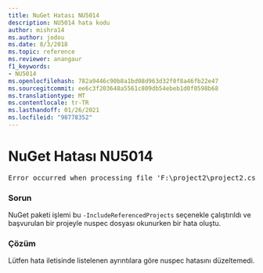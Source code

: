 ```yaml
---
title: NuGet Hatası NU5014
description: NU5014 hata kodu
author: mishra14
ms.author: jodou
ms.date: 8/3/2018
ms.topic: reference
ms.reviewer: anangaur
f1_keywords:
- NU5014
ms.openlocfilehash: 782a9446c90b8a1bd08d963d32f0f8a46fb22e47
ms.sourcegitcommit: ee6c3f203648a5561c809db54ebeb1d0f0598b68
ms.translationtype: MT
ms.contentlocale: tr-TR
ms.lasthandoff: 01/26/2021
ms.locfileid: "98778352"
---
```

# <a name="nuget-error-nu5014"></a>NuGet Hatası NU5014
<pre>Error occurred when processing file 'F:\project2\project2.csproj': The 'id' start tag on line 4 position 10 does not match the end tag of 'ids'. Line 4, position 20.</pre>

### <a name="issue"></a>Sorun

NuGet paketi işlemi bu `-IncludeReferencedProjects` seçenekle çalıştırıldı ve başvurulan bir projeyle nuspec dosyası okunurken bir hata oluştu.


### <a name="solution"></a>Çözüm

Lütfen hata iletisinde listelenen ayrıntılara göre nuspec hatasını düzeltemedi.

